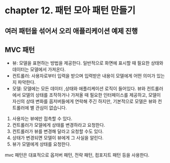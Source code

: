 # chapter 12. 패턴 모아 패턴 만들기

## 여러 패턴을 섞어서 오리 애플리케이션 예제 진행

## MVC 패턴

* 뷰: 모델을 표현하는 방법을 제공한다. 일반적으로 화면에 표시할 때 필요한 상태와 데이터는 모델에서 가져온다.
* 컨트롤러: 사용자로부터 입력을 받으며 입력받은 내용이 모델에게 어떤 의미가 있는지 파악한다.
* 모델: 모델에는 모든 데이터 ,상태와 애플리케이션 로직이 들어있다. 뷰와 컨트롤러에서 모델의 상태를 조작하거나 가져올 때 필요한 인터페이스를 제공하고, 모델이 자신의 상태 변화를 옵저버들에게 연락해 주긴 하지만, 기본적으로 모델은 뷰와 컨트롤러에 별 관심이 없습니다.

1. 사용자는 뷰에만 접촉할 수 있다.
2. 컨트롤러가 모델에게 상태를 변경하라고 요청한다.
3. 컨트롤러가 뷰를 변경해 달라고 요청할 수도 있다.
4. 상태가 변경되면 모델이 뷰에게 그 사실을 알린다.
5. 뷰가 모델에게 상태를 요청한다.

mvc 패턴은 대표적으로 옵저버 패턴, 전략 패턴, 컴포지트 패턴 등을 사용한다.